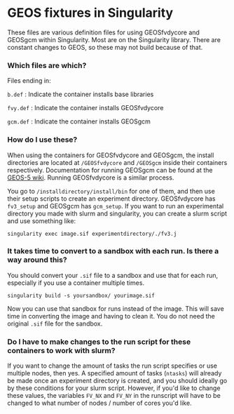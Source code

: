 # GEOS fixtures in Singularity
These files are various definition files for using GEOSfvdycore and GEOSgcm within Singularity. Most are on the Singularity library. There are constant changes to GEOS, so these may not build because of that. 

### Which files are which?

Files ending in:


`b.def`   : Indicate the container installs base libraries

`fvy.def` : Indicate the container installs GEOSfvdycore

`gcm.def` : Indicate the container installs GEOSgcm

### How do I use these?

When using the containers for GEOSfvdycore and GEOSgcm, the install directories are located at `/GEOSfvdycore` and `/GEOSgcm` inside their containers respectively. Documentation for running GEOSgcm can be found at the [GEOS-5 wiki](https://geos5.org/wiki/index.php?title=GEOS_GCM_Quick_Start#Running_GEOS_GCM). Running GEOSfvdycore is a similar process.

You go to `/installdirectory/install/bin` for one of them, and then use their setup scripts to create an experiment directory. GEOSfvdycore has `fv3_setup` and GEOSgcm has `gcm_setup`. If you want to run an experimental directory you made with slurm and singularity, you can create a slurm script and use something like:

```
singularity exec image.sif experimentdirectory/./fv3.j
```

### It takes time to convert to a sandbox with each run. Is there a way around this?

You should convert your `.sif` file to a sandbox and use that for each run, especially if you use a container multiple times. 

```
singularity build -s yoursandbox/ yourimage.sif
```

Now you can use that sandbox for runs instead of the image. This will save time in converting the image and having to clean it. You do not need the original `.sif` file for the sandbox.

### Do I have to make changes to the run script for these containers to work with slurm?

If you want to change the amount of tasks the run script specifies or use multiple nodes, then yes. A specified amount of tasks (`ntasks`) will already be made once an experiment directory is created, and you should ideally go by these conditions for your slurm script. However, if you'd like to change these values, the variables `FV_NX` and `FV_NY` in the runscript will have to be changed to what number of nodes / number of cores you'd like. 
